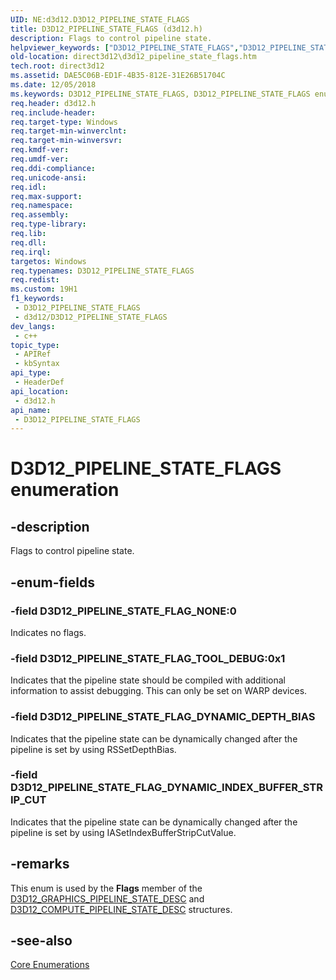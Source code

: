 ```yaml
---
UID: NE:d3d12.D3D12_PIPELINE_STATE_FLAGS
title: D3D12_PIPELINE_STATE_FLAGS (d3d12.h)
description: Flags to control pipeline state.
helpviewer_keywords: ["D3D12_PIPELINE_STATE_FLAGS","D3D12_PIPELINE_STATE_FLAGS enumeration","D3D12_PIPELINE_STATE_FLAG_NONE","D3D12_PIPELINE_STATE_FLAG_TOOL_DEBUG","d3d12/D3D12_PIPELINE_STATE_FLAGS","d3d12/D3D12_PIPELINE_STATE_FLAG_NONE","d3d12/D3D12_PIPELINE_STATE_FLAG_TOOL_DEBUG","direct3d12.d3d12_pipeline_state_flags"]
old-location: direct3d12\d3d12_pipeline_state_flags.htm
tech.root: direct3d12
ms.assetid: DAE5C06B-ED1F-4B35-812E-31E26B51704C
ms.date: 12/05/2018
ms.keywords: D3D12_PIPELINE_STATE_FLAGS, D3D12_PIPELINE_STATE_FLAGS enumeration, D3D12_PIPELINE_STATE_FLAG_NONE, D3D12_PIPELINE_STATE_FLAG_TOOL_DEBUG, d3d12/D3D12_PIPELINE_STATE_FLAGS, d3d12/D3D12_PIPELINE_STATE_FLAG_NONE, d3d12/D3D12_PIPELINE_STATE_FLAG_TOOL_DEBUG, direct3d12.d3d12_pipeline_state_flags
req.header: d3d12.h
req.include-header: 
req.target-type: Windows
req.target-min-winverclnt: 
req.target-min-winversvr: 
req.kmdf-ver: 
req.umdf-ver: 
req.ddi-compliance: 
req.unicode-ansi: 
req.idl: 
req.max-support: 
req.namespace: 
req.assembly: 
req.type-library: 
req.lib: 
req.dll: 
req.irql: 
targetos: Windows
req.typenames: D3D12_PIPELINE_STATE_FLAGS
req.redist: 
ms.custom: 19H1
f1_keywords:
 - D3D12_PIPELINE_STATE_FLAGS
 - d3d12/D3D12_PIPELINE_STATE_FLAGS
dev_langs:
 - c++
topic_type:
 - APIRef
 - kbSyntax
api_type:
 - HeaderDef
api_location:
 - d3d12.h
api_name:
 - D3D12_PIPELINE_STATE_FLAGS
---
```


# D3D12_PIPELINE_STATE_FLAGS enumeration


## -description

Flags to control pipeline state.

## -enum-fields

### -field D3D12_PIPELINE_STATE_FLAG_NONE:0

Indicates no flags.

### -field D3D12_PIPELINE_STATE_FLAG_TOOL_DEBUG:0x1

Indicates that the pipeline state should be compiled with additional information to assist debugging.
          This can only be set on WARP devices.

### -field D3D12_PIPELINE_STATE_FLAG_DYNAMIC_DEPTH_BIAS

Indicates that the pipeline state can be dynamically changed after the pipeline is set by using RSSetDepthBias.

### -field D3D12_PIPELINE_STATE_FLAG_DYNAMIC_INDEX_BUFFER_STRIP_CUT

Indicates that the pipeline state can be dynamically changed after the pipeline is set by using IASetIndexBufferStripCutValue.

## -remarks

This enum is used by the <b>Flags</b> member of the
          <a href="/windows/desktop/api/d3d12/ns-d3d12-d3d12_graphics_pipeline_state_desc">D3D12_GRAPHICS_PIPELINE_STATE_DESC</a> and 
          <a href="/windows/desktop/api/d3d12/ns-d3d12-d3d12_compute_pipeline_state_desc">D3D12_COMPUTE_PIPELINE_STATE_DESC</a> structures.

## -see-also

<a href="/windows/desktop/direct3d12/direct3d-12-enumerations">Core Enumerations</a>

